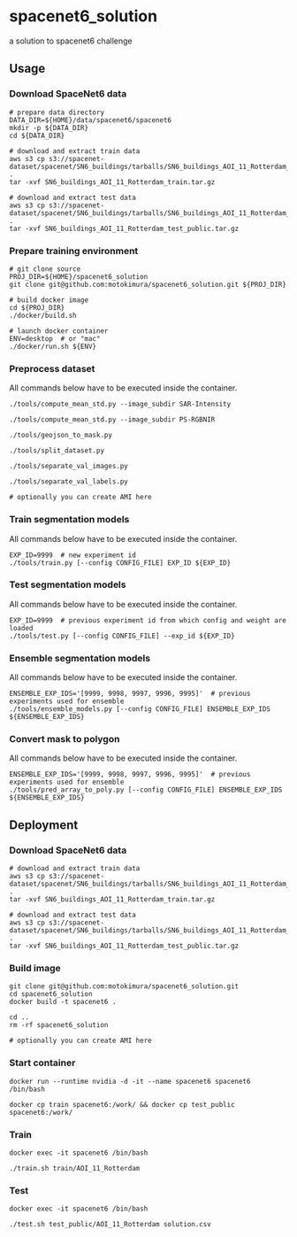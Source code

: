 # spacenet6_solution
a solution to spacenet6 challenge

## Usage

### Download SpaceNet6 data

```
# prepare data directory
DATA_DIR=${HOME}/data/spacenet6/spacenet6
mkdir -p ${DATA_DIR}
cd ${DATA_DIR}

# download and extract train data
aws s3 cp s3://spacenet-dataset/spacenet/SN6_buildings/tarballs/SN6_buildings_AOI_11_Rotterdam_train.tar.gz .
tar -xvf SN6_buildings_AOI_11_Rotterdam_train.tar.gz

# download and extract test data
aws s3 cp s3://spacenet-dataset/spacenet/SN6_buildings/tarballs/SN6_buildings_AOI_11_Rotterdam_test_public.tar.gz .
tar -xvf SN6_buildings_AOI_11_Rotterdam_test_public.tar.gz
```

### Prepare training environment

```
# git clone source
PROJ_DIR=${HOME}/spacenet6_solution
git clone git@github.com:motokimura/spacenet6_solution.git ${PROJ_DIR}

# build docker image
cd ${PROJ_DIR}
./docker/build.sh

# launch docker container
ENV=desktop  # or "mac"
./docker/run.sh ${ENV}
```

### Preprocess dataset

All commands below have to be executed inside the container.

```
./tools/compute_mean_std.py --image_subdir SAR-Intensity

./tools/compute_mean_std.py --image_subdir PS-RGBNIR

./tools/geojson_to_mask.py

./tools/split_dataset.py

./tools/separate_val_images.py

./tools/separate_val_labels.py

# optionally you can create AMI here
```

### Train segmentation models

All commands below have to be executed inside the container.

```
EXP_ID=9999  # new experiment id
./tools/train.py [--config CONFIG_FILE] EXP_ID ${EXP_ID}
```

### Test segmentation models

All commands below have to be executed inside the container.

```
EXP_ID=9999  # previous experiment id from which config and weight are loaded
./tools/test.py [--config CONFIG_FILE] --exp_id ${EXP_ID}
```

### Ensemble segmentation models

All commands below have to be executed inside the container.

```
ENSEMBLE_EXP_IDS='[9999, 9998, 9997, 9996, 9995]'  # previous experiments used for ensemble
./tools/ensemble_models.py [--config CONFIG_FILE] ENSEMBLE_EXP_IDS ${ENSEMBLE_EXP_IDS}
```

### Convert mask to polygon

All commands below have to be executed inside the container.

```
ENSEMBLE_EXP_IDS='[9999, 9998, 9997, 9996, 9995]'  # previous experiments used for ensemble
./tools/pred_array_to_poly.py [--config CONFIG_FILE] ENSEMBLE_EXP_IDS ${ENSEMBLE_EXP_IDS}
```

## Deployment

### Download SpaceNet6 data

```
# download and extract train data
aws s3 cp s3://spacenet-dataset/spacenet/SN6_buildings/tarballs/SN6_buildings_AOI_11_Rotterdam_train.tar.gz .
tar -xvf SN6_buildings_AOI_11_Rotterdam_train.tar.gz

# download and extract test data
aws s3 cp s3://spacenet-dataset/spacenet/SN6_buildings/tarballs/SN6_buildings_AOI_11_Rotterdam_test_public.tar.gz .
tar -xvf SN6_buildings_AOI_11_Rotterdam_test_public.tar.gz
```

### Build image

```
git clone git@github.com:motokimura/spacenet6_solution.git
cd spacenet6_solution
docker build -t spacenet6 .

cd ..
rm -rf spacenet6_solution

# optionally you can create AMI here
```

### Start container

```
docker run --runtime nvidia -d -it --name spacenet6 spacenet6 /bin/bash

docker cp train spacenet6:/work/ && docker cp test_public spacenet6:/work/
```

### Train

```
docker exec -it spacenet6 /bin/bash

./train.sh train/AOI_11_Rotterdam
```

### Test

```
docker exec -it spacenet6 /bin/bash

./test.sh test_public/AOI_11_Rotterdam solution.csv
```
